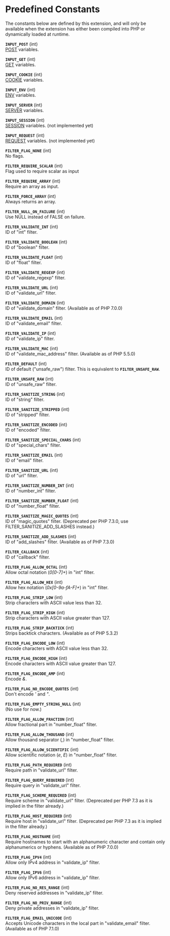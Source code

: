 Predefined Constants
====================

The constants below are defined by this extension, and will only be
available when the extension has either been compiled into PHP or
dynamically loaded at runtime.

**`INPUT_POST`** (<span class="type">int</span>)  
<span class="simpara">
<a href="/reserved/variables/post.html" class="link">POST</a> variables.
</span>

**`INPUT_GET`** (<span class="type">int</span>)  
<span class="simpara">
<a href="/reserved/variables/get.html" class="link">GET</a> variables.
</span>

**`INPUT_COOKIE`** (<span class="type">int</span>)  
<span class="simpara">
<a href="/reserved/variables/cookies.html" class="link">COOKIE</a>
variables. </span>

**`INPUT_ENV`** (<span class="type">int</span>)  
<span class="simpara">
<a href="/reserved/variables/environment.html" class="link">ENV</a>
variables. </span>

**`INPUT_SERVER`** (<span class="type">int</span>)  
<span class="simpara">
<a href="/reserved/variables/server.html" class="link">SERVER</a>
variables. </span>

**`INPUT_SESSION`** (<span class="type">int</span>)  
<span class="simpara">
<a href="/reserved/variables/session.html" class="link">SESSION</a>
variables. (not implemented yet) </span>

**`INPUT_REQUEST`** (<span class="type">int</span>)  
<span class="simpara">
<a href="/reserved/variables/request.html" class="link">REQUEST</a>
variables. (not implemented yet) </span>

**`FILTER_FLAG_NONE`** (<span class="type">int</span>)  
<span class="simpara"> No flags. </span>

**`FILTER_REQUIRE_SCALAR`** (<span class="type">int</span>)  
<span class="simpara"> Flag used to require scalar as input </span>

**`FILTER_REQUIRE_ARRAY`** (<span class="type">int</span>)  
<span class="simpara"> Require an array as input. </span>

**`FILTER_FORCE_ARRAY`** (<span class="type">int</span>)  
<span class="simpara"> Always returns an array. </span>

**`FILTER_NULL_ON_FAILURE`** (<span class="type">int</span>)  
<span class="simpara"> Use NULL instead of FALSE on failure. </span>

**`FILTER_VALIDATE_INT`** (<span class="type">int</span>)  
<span class="simpara"> ID of "int" filter. </span>

**`FILTER_VALIDATE_BOOLEAN`** (<span class="type">int</span>)  
<span class="simpara"> ID of "boolean" filter. </span>

**`FILTER_VALIDATE_FLOAT`** (<span class="type">int</span>)  
<span class="simpara"> ID of "float" filter. </span>

**`FILTER_VALIDATE_REGEXP`** (<span class="type">int</span>)  
<span class="simpara"> ID of "validate\_regexp" filter. </span>

**`FILTER_VALIDATE_URL`** (<span class="type">int</span>)  
<span class="simpara"> ID of "validate\_url" filter. </span>

**`FILTER_VALIDATE_DOMAIN`** (<span class="type">int</span>)  
<span class="simpara"> ID of "validate\_domain" filter. (Available as of
PHP 7.0.0) </span>

**`FILTER_VALIDATE_EMAIL`** (<span class="type">int</span>)  
<span class="simpara"> ID of "validate\_email" filter. </span>

**`FILTER_VALIDATE_IP`** (<span class="type">int</span>)  
<span class="simpara"> ID of "validate\_ip" filter. </span>

**`FILTER_VALIDATE_MAC`** (<span class="type">int</span>)  
<span class="simpara"> ID of "validate\_mac\_address" filter. (Available
as of PHP 5.5.0) </span>

**`FILTER_DEFAULT`** (<span class="type">int</span>)  
<span class="simpara"> ID of default ("unsafe\_raw") filter. This is
equivalent to **`FILTER_UNSAFE_RAW`**. </span>

**`FILTER_UNSAFE_RAW`** (<span class="type">int</span>)  
<span class="simpara"> ID of "unsafe\_raw" filter. </span>

**`FILTER_SANITIZE_STRING`** (<span class="type">int</span>)  
<span class="simpara"> ID of "string" filter. </span>

**`FILTER_SANITIZE_STRIPPED`** (<span class="type">int</span>)  
<span class="simpara"> ID of "stripped" filter. </span>

**`FILTER_SANITIZE_ENCODED`** (<span class="type">int</span>)  
<span class="simpara"> ID of "encoded" filter. </span>

**`FILTER_SANITIZE_SPECIAL_CHARS`** (<span class="type">int</span>)  
<span class="simpara"> ID of "special\_chars" filter. </span>

**`FILTER_SANITIZE_EMAIL`** (<span class="type">int</span>)  
<span class="simpara"> ID of "email" filter. </span>

**`FILTER_SANITIZE_URL`** (<span class="type">int</span>)  
<span class="simpara"> ID of "url" filter. </span>

**`FILTER_SANITIZE_NUMBER_INT`** (<span class="type">int</span>)  
<span class="simpara"> ID of "number\_int" filter. </span>

**`FILTER_SANITIZE_NUMBER_FLOAT`** (<span class="type">int</span>)  
<span class="simpara"> ID of "number\_float" filter. </span>

**`FILTER_SANITIZE_MAGIC_QUOTES`** (<span class="type">int</span>)  
<span class="simpara"> ID of "magic\_quotes" filter. (Deprecated per PHP
7.3.0, use FILTER\_SANITIZE\_ADD\_SLASHES instead.) </span>

**`FILTER_SANITIZE_ADD_SLASHES`** (<span class="type">int</span>)  
<span class="simpara"> ID of "add\_slashes" filter. (Available as of PHP
7.3.0) </span>

**`FILTER_CALLBACK`** (<span class="type">int</span>)  
<span class="simpara"> ID of "callback" filter. </span>

**`FILTER_FLAG_ALLOW_OCTAL`** (<span class="type">int</span>)  
<span class="simpara"> Allow octal notation (*0\[0-7\]+*) in "int"
filter. </span>

**`FILTER_FLAG_ALLOW_HEX`** (<span class="type">int</span>)  
<span class="simpara"> Allow hex notation (*0x\[0-9a-fA-F\]+*) in "int"
filter. </span>

**`FILTER_FLAG_STRIP_LOW`** (<span class="type">int</span>)  
<span class="simpara"> Strip characters with ASCII value less than 32.
</span>

**`FILTER_FLAG_STRIP_HIGH`** (<span class="type">int</span>)  
<span class="simpara"> Strip characters with ASCII value greater than
127. </span>

**`FILTER_FLAG_STRIP_BACKTICK`** (<span class="type">int</span>)  
<span class="simpara"> Strips backtick characters. (Available as of PHP
5.3.2) </span>

**`FILTER_FLAG_ENCODE_LOW`** (<span class="type">int</span>)  
<span class="simpara"> Encode characters with ASCII value less than 32.
</span>

**`FILTER_FLAG_ENCODE_HIGH`** (<span class="type">int</span>)  
<span class="simpara"> Encode characters with ASCII value greater than
127. </span>

**`FILTER_FLAG_ENCODE_AMP`** (<span class="type">int</span>)  
<span class="simpara"> Encode *&*. </span>

**`FILTER_FLAG_NO_ENCODE_QUOTES`** (<span class="type">int</span>)  
<span class="simpara"> Don't encode *'* and *"*. </span>

**`FILTER_FLAG_EMPTY_STRING_NULL`** (<span class="type">int</span>)  
<span class="simpara"> (No use for now.) </span>

**`FILTER_FLAG_ALLOW_FRACTION`** (<span class="type">int</span>)  
<span class="simpara"> Allow fractional part in "number\_float" filter.
</span>

**`FILTER_FLAG_ALLOW_THOUSAND`** (<span class="type">int</span>)  
<span class="simpara"> Allow thousand separator (*,*) in "number\_float"
filter. </span>

**`FILTER_FLAG_ALLOW_SCIENTIFIC`** (<span class="type">int</span>)  
<span class="simpara"> Allow scientific notation (*e*, *E*) in
"number\_float" filter. </span>

**`FILTER_FLAG_PATH_REQUIRED`** (<span class="type">int</span>)  
<span class="simpara"> Require path in "validate\_url" filter. </span>

**`FILTER_FLAG_QUERY_REQUIRED`** (<span class="type">int</span>)  
<span class="simpara"> Require query in "validate\_url" filter. </span>

**`FILTER_FLAG_SCHEME_REQUIRED`** (<span class="type">int</span>)  
<span class="simpara"> Require scheme in "validate\_url" filter.
(Deprecated per PHP 7.3 as it is implied in the filter already.) </span>

**`FILTER_FLAG_HOST_REQUIRED`** (<span class="type">int</span>)  
<span class="simpara"> Require host in "validate\_url" filter.
(Deprecated per PHP 7.3 as it is implied in the filter already.) </span>

**`FILTER_FLAG_HOSTNAME`** (<span class="type">int</span>)  
<span class="simpara"> Require hostnames to start with an alphanumeric
character and contain only alphanumerics or hyphens. (Available as of
PHP 7.0.0) </span>

**`FILTER_FLAG_IPV4`** (<span class="type">int</span>)  
<span class="simpara"> Allow only IPv4 address in "validate\_ip" filter.
</span>

**`FILTER_FLAG_IPV6`** (<span class="type">int</span>)  
<span class="simpara"> Allow only IPv6 address in "validate\_ip" filter.
</span>

**`FILTER_FLAG_NO_RES_RANGE`** (<span class="type">int</span>)  
<span class="simpara"> Deny reserved addresses in "validate\_ip" filter.
</span>

**`FILTER_FLAG_NO_PRIV_RANGE`** (<span class="type">int</span>)  
<span class="simpara"> Deny private addresses in "validate\_ip" filter.
</span>

**`FILTER_FLAG_EMAIL_UNICODE`** (<span class="type">int</span>)  
<span class="simpara"> Accepts Unicode characters in the local part in
"validate\_email" filter. (Available as of PHP 7.1.0) </span>
